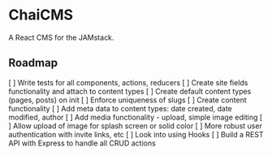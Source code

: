 # ChaiCMS

A React CMS for the JAMstack.

## Roadmap

[ ] Write tests for all components, actions, reducers
[ ] Create site fields functionality and attach to content types
[ ] Create default content types (pages, posts) on init
[ ] Enforce uniqueness of slugs
[ ] Create content functionality
[ ] Add meta data to content types: date created, date modified, author
[ ] Add media functionality - upload, simple image editing
[ ] Allow upload of image for splash screen or solid color
[ ] More robust user authentication with invite links, etc
[ ] Look into using Hooks
[ ] Build a REST API with Express to handle all CRUD actions
